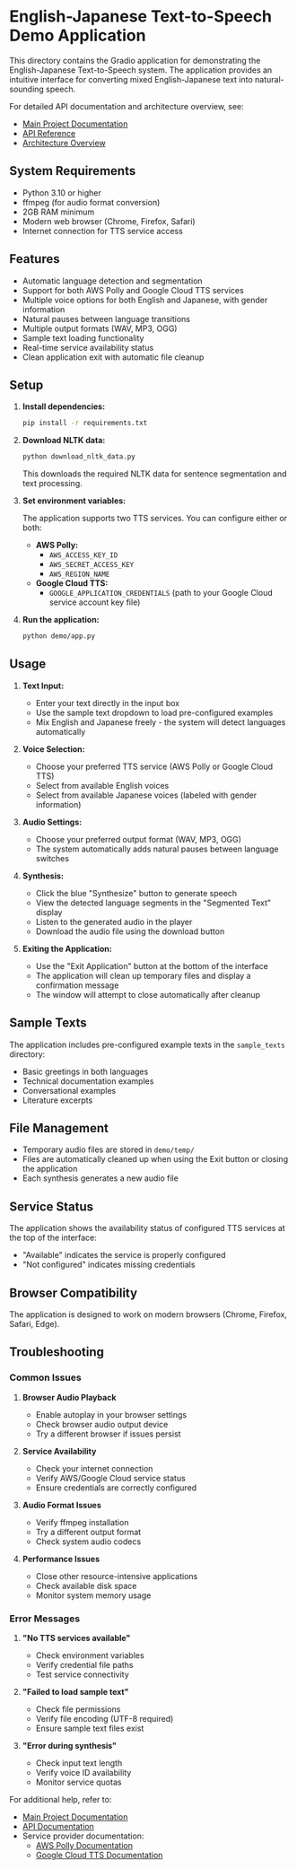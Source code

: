 # English-Japanese Text-to-Speech Demo Application

This directory contains the Gradio application for demonstrating the English-Japanese Text-to-Speech system. The application provides an intuitive interface for converting mixed English-Japanese text into natural-sounding speech.

For detailed API documentation and architecture overview, see:
- [Main Project Documentation](../README.md)
- [API Reference](../docs/api.md)
- [Architecture Overview](../docs/architecture.md)

## System Requirements

- Python 3.10 or higher
- ffmpeg (for audio format conversion)
- 2GB RAM minimum
- Modern web browser (Chrome, Firefox, Safari)
- Internet connection for TTS service access

## Features

- Automatic language detection and segmentation
- Support for both AWS Polly and Google Cloud TTS services
- Multiple voice options for both English and Japanese, with gender information
- Natural pauses between language transitions
- Multiple output formats (WAV, MP3, OGG)
- Sample text loading functionality
- Real-time service availability status
- Clean application exit with automatic file cleanup

## Setup

1. **Install dependencies:**

    ```bash
    pip install -r requirements.txt
    ```

2. **Download NLTK data:**
    ```bash
    python download_nltk_data.py
    ```
    This downloads the required NLTK data for sentence segmentation and text processing.

3. **Set environment variables:**

    The application supports two TTS services. You can configure either or both:

    * **AWS Polly:**
        * `AWS_ACCESS_KEY_ID`
        * `AWS_SECRET_ACCESS_KEY`
        * `AWS_REGION_NAME`
    * **Google Cloud TTS:**
        * `GOOGLE_APPLICATION_CREDENTIALS` (path to your Google Cloud service account key file)

4. **Run the application:**

    ```bash
    python demo/app.py
    ```

## Usage

1. **Text Input:**
    - Enter your text directly in the input box
    - Use the sample text dropdown to load pre-configured examples
    - Mix English and Japanese freely - the system will detect languages automatically

2. **Voice Selection:**
    - Choose your preferred TTS service (AWS Polly or Google Cloud TTS)
    - Select from available English voices
    - Select from available Japanese voices (labeled with gender information)

3. **Audio Settings:**
    - Choose your preferred output format (WAV, MP3, OGG)
    - The system automatically adds natural pauses between language switches

4. **Synthesis:**
    - Click the blue "Synthesize" button to generate speech
    - View the detected language segments in the "Segmented Text" display
    - Listen to the generated audio in the player
    - Download the audio file using the download button

5. **Exiting the Application:**
    - Use the "Exit Application" button at the bottom of the interface
    - The application will clean up temporary files and display a confirmation message
    - The window will attempt to close automatically after cleanup

## Sample Texts

The application includes pre-configured example texts in the `sample_texts` directory:
- Basic greetings in both languages
- Technical documentation examples
- Conversational examples
- Literature excerpts

## File Management

- Temporary audio files are stored in `demo/temp/`
- Files are automatically cleaned up when using the Exit button or closing the application
- Each synthesis generates a new audio file

## Service Status

The application shows the availability status of configured TTS services at the top of the interface:
- "Available" indicates the service is properly configured
- "Not configured" indicates missing credentials

## Browser Compatibility

The application is designed to work on modern browsers (Chrome, Firefox, Safari, Edge).

## Troubleshooting

### Common Issues

1. **Browser Audio Playback**
   - Enable autoplay in your browser settings
   - Check browser audio output device
   - Try a different browser if issues persist

2. **Service Availability**
   - Check your internet connection
   - Verify AWS/Google Cloud service status
   - Ensure credentials are correctly configured

3. **Audio Format Issues**
   - Verify ffmpeg installation
   - Try a different output format
   - Check system audio codecs

4. **Performance Issues**
   - Close other resource-intensive applications
   - Check available disk space
   - Monitor system memory usage

### Error Messages

1. **"No TTS services available"**
   - Check environment variables
   - Verify credential file paths
   - Test service connectivity

2. **"Failed to load sample text"**
   - Check file permissions
   - Verify file encoding (UTF-8 required)
   - Ensure sample text files exist

3. **"Error during synthesis"**
   - Check input text length
   - Verify voice ID availability
   - Monitor service quotas

For additional help, refer to:
- [Main Project Documentation](../README.md)
- [API Documentation](../docs/api.md)
- Service provider documentation:
  - [AWS Polly Documentation](https://docs.aws.amazon.com/polly/)
  - [Google Cloud TTS Documentation](https://cloud.google.com/text-to-speech/docs)
